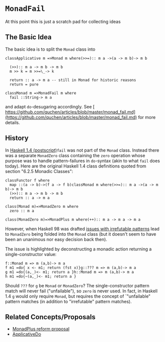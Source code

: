 # `MonadFail`


At this point this is just a scratch pad for collecting ideas

## The Basic Idea


The basic idea is to split the `Monad` class into

```
classApplicative m =>Monad m where(>>=):: m a ->(a -> m b)-> m b

  (>>):: m a -> m b -> m b
  m >> k = m >>=\_-> k 

  return :: a -> m a -- still in Monad for historic reasons
  return = pure

classMonad m =>MonadFail m where
  fail ::String-> m a
```


and adapt `do`-desugaring accordingly.
See [ https://github.com/quchen/articles/blob/master/monad_fail.md](https://github.com/quchen/articles/blob/master/monad_fail.md) for more details.

## History


In [ Haskell 1.4 (postscript)](http://haskell.org/definition/haskell-report-1.4.ps.gz)`fail` was not part of the `Monad` class. Instead there was a separate `MonadZero` class containing the `zero` operation whose purpose was to handle pattern-failures in `do`-syntax (akin to what `fail` does today). Here are the original Haskell 1.4 class definitions quoted from section "6.2.5 Monadic Classes":

```
classFunctor f where
  map ::(a -> b)->(f a -> f b)classMonad m where(>>=):: m a ->(a -> m b)-> m b
  (>>):: m a -> m b -> m b
  return :: a -> m a

class(Monad m)=>MonadZero m where
  zero :: m a

class(MonadZero m)=>MonadPlus m where(++):: m a -> m a -> m a
```


However, when Haskell 98 was drafted [ issues with irrefutable patterns](http://marc.info/?l=haskell&m=66622011823641)  lead to `MonadZero` being folded into the `Monad` class (but it doesn't seem to have been an unanimous nor easy decision back then).


The issue is highlighted by deconstructing a monadic action returning a single-constructor value:

```
f::Monad m => m (a,b)-> m a
f m1 =do{ x <- m1; return (fst x)}g::??? m => m (a,b)-> m a
g m1 =do{(a,_)<- m1; return a }h::Monad m => m (a,b)-> m a
h m1 =do{~(a,_)<- m1; return a }
```


Should `???` for `g` be `Monad` or `MonadZero`? The single-constructor pattern match will never fail ("unfailable"), so `zero` is never used. In fact, in Haskell 1.4 `g` would only require `Monad`, but requires the concept of \`"unfailable" pattern matches (in addition to "irrefutable" pattern matches).

## Related Concepts/Proposals

- [ MonadPlus reform proposal](https://wiki.haskell.org/MonadPlus_reform_proposal)
- [ApplicativeDo](applicative-do)